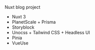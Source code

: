 Nuxt blog project

* Nuxt 3
* PlanetScale + Prisma
* Storyblock
* Unocss + Tailwind CSS + Headless UI
* Pinia
* VueUse
